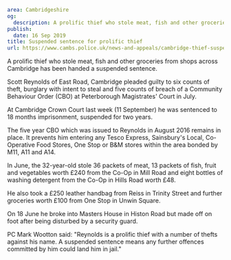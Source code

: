 ```yaml
area: Cambridgeshire
og:
  description: A prolific thief who stole meat, fish and other groceries from shops across Cambridge has been handed a suspended sentence.
publish:
  date: 16 Sep 2019
title: Suspended sentence for prolific thief
url: https://www.cambs.police.uk/news-and-appeals/cambridge-thief-suspended-sentence
```

A prolific thief who stole meat, fish and other groceries from shops across Cambridge has been handed a suspended sentence.

Scott Reynolds of East Road, Cambridge pleaded guilty to six counts of theft, burglary with intent to steal and five counts of breach of a Community Behaviour Order (CBO) at Peterborough Magistrates' Court in July.

At Cambridge Crown Court last week (11 September) he was sentenced to 18 months imprisonment, suspended for two years.

The five year CBO which was issued to Reynolds in August 2016 remains in place. It prevents him entering any Tesco Express, Sainsbury's Local, Co-Operative Food Stores, One Stop or B&M stores within the area bonded by M11, A11 and A14.

In June, the 32-year-old stole 36 packets of meat, 13 packets of fish, fruit and vegetables worth £240 from the Co-Op in Mill Road and eight bottles of washing detergent from the Co-Op in Hills Road worth £48.

He also took a £250 leather handbag from Reiss in Trinity Street and further groceries worth £100 from One Stop in Unwin Square.

On 18 June he broke into Masters House in Histon Road but made off on foot after being disturbed by a security guard.

PC Mark Wootton said: "Reynolds is a prolific thief with a number of thefts against his name. A suspended sentence means any further offences committed by him could land him in jail."
